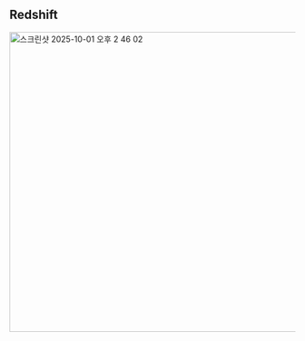 ## Redshift
<img width="1295" height="529" alt="스크린샷 2025-10-01 오후 2 46 02" src="https://github.com/user-attachments/assets/399e00df-6c43-41e8-a14f-acc121c174e7" />

